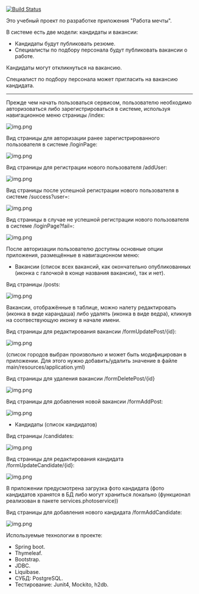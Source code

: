 [![Build Status](https://app.travis-ci.com/MasterMaxTs/project_dreamjob.svg?branch=main)](https://app.travis-ci.com/MasterMaxTs/project_dreamjob)

Это учебный проект по разработке  приложения "Работа мечты".

В системе есть две модели: кандидаты и вакансии:
- Кандидаты будут публиковать резюме.
- Специалисты по подбору персонала будут публиковать вакансии о работе.

Кандидаты могут откликнуться на вакансию.

Специалист по подбору персонала может пригласить на вакансию кандидата.
____________________________________________________________________
Прежде чем начать пользоваться сервисом, пользователю необходимо авторизоваться
либо зарегистрироваться в системе, используя навигационное меню страницы /index:

![img.png](./screenshots/pages_screenshots/index.JPG)

Вид страницы для авторизации ранее зарегистрированного пользователя в системе /loginPage:

![img.png](./screenshots/pages_screenshots/loginPage.JPG)

Вид страницы для регистрации нового пользователя /addUser:

![img.png](./screenshots/pages_screenshots/addUser.JPG)

Вид страницы после успешной регистрации нового пользователя в системе /success?user=:

![img.png](./screenshots/pages_screenshots/registerSuccess.JPG)

Вид страницы в случае не успешной регистрации нового пользователя в системе /loginPage?fail=:

![img.png](./screenshots/pages_screenshots/registerFail.JPG)

После авторизации пользователю доступны основные опции приложения, 
размещённые в навигационном меню:

- Вакансии 
(список всех вакансий, как окончательно опубликованных (иконка с галочкой в конце
названия вакансии), так и нет).

Вид страницы /posts:

![img.png](./screenshots/pages_screenshots/posts.JPG)

Вакансии, отображённые в таблице, можно налету редактировать (иконка в виде карандаша) либо удалять (иконка в виде ведра), кликнув на соотвествующую иконку в начале имени.

Вид страницы для редактирования вакансии /formUpdatePost/{id}:

![img.png](./screenshots/pages_screenshots/formUpdatePost7.JPG)

(список городов выбран произвольно и может быть модифицирован в приложении. Для этого нужно добавить/удалить значение в файле main/resources/application.yml)

Вид страницы для удаления вакансии /formDeletePost/{id}

![img.png](./screenshots/pages_screenshots/deletePost.JPG)

Вид страницы для добавления новой вакансии /formAddPost:

![img.png](./screenshots/pages_screenshots/formAddPost.JPG)

- Кандидаты
(список кандидатов)

Вид страницы /candidates:

![img.png](./screenshots/pages_screenshots/candidates.JPG)

Вид страницы для редактирования кандидата /formUpdateCandidate/{id}:

![img.png](./screenshots/pages_screenshots/formUpdateCandidate3.JPG)

В приложении предусмотрена загрузка фото кандидата (фото кандидатов хранятся
в БД либо могут храниться локально (функционал реализован в пакете services.photoservice))

Вид страницы для добавления нового кандидата /formAddCandidate:

![img.png](./screenshots/pages_screenshots/formAddCandidate.JPG)



Используемые технологии в проекте:
- Spring boot.
- Thymeleaf.
- Bootstrap.
- JDBC.
- Liquibase.
- СУБД: PostgreSQL.
- Тестирование: Junit4, Mockito, h2db.